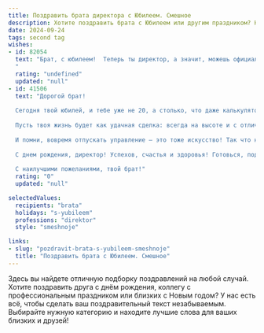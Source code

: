 ```yaml
---
title: Поздравить брата директора с Юбилеем. Смешное
description: Хотите поздравить брата с Юбилеем или другим праздником? Наш ИИ создаст незабываемое поздравление, а вы обязательно выделитесь среди других.  
date: 2024-09-24
tags: second tag
wishes:
- id: 82054
  text: "Брат, с юбилеем!  Теперь ты директор, а значит, можешь официально запретить нам ходить по твоему ковру в ботинках и требовать от нас отчеты о проделанной работе – за обедом, конечно! 🎉🎂
  "
  rating: "undefined"
  updated: "null"
- id: 41506
  text: "Дорогой брат!
  
  Сегодня твой юбилей, и тебе уже не 20, а столько, что даже калькулятор перестал считать! В этот замечательный день хочу поздравить тебя с тем, что ты не только стал директором, но и сумел выжить в этом непростом мире бизнеса, не потеряв ни одного волоска на голове!
  
  Пусть твоя жизнь будет как удачная сделка: всегда на высоте и с отличным профитом! Желаю, чтобы подчиненные смотрели на тебя с уважением, а конкуренты — с завистью! Пусть в твоем офисе всегда будет уютно, как в собственном доме, а на столе — столько тортов, что диетологи впадут в ступор.
  
  И помни, вовремя отпускать управление — это тоже искусство! Так что не забывай иногда расслабляться и отдыхать, а не только вносить правки в отчеты.
  
  С днем рождения, директор! Успехов, счастья и здоровья! Готовься, подарки уже в пути, а тортики приближаются с бешеной скоростью!
  
  С наилучшими пожеланиями, твой брат!"
  rating: "0"
  updated: "null"

selectedValues:
  recipients: "brata"
  holidays: "s-yubileem"
  professions: "direktor"
  style: "smeshnoje"

links:
- slug: "pozdravit-brata-s-yubileem-smeshnoje"
  title: "Поздравить брата с Юбилеем. Смешное"
---
```


Здесь вы найдете отличную подборку поздравлений на любой случай. 
Хотите поздравить друга с днём рождения, коллегу с профессиональным праздником или близких с Новым годом? У нас есть всё, чтобы сделать ваш поздравительный текст незабываемым. Выбирайте нужную категорию и находите лучшие слова для ваших близких и друзей!
